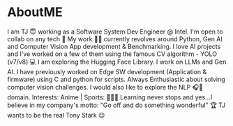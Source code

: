 # AboutME
I am TJ 😇 working as a Software System Dev Engineer @ Intel. I'm open to collab on any tech 🤩
My work  👩‍💻 currently revolves around Python, Gen AI and Computer Vision App development & Benchmarking.
I love AI projects and I've worked on a few of them using the famous CV algorithm - YOLO (v7/v8) 💻 I am exploring the Hugging Face Library.
I work on LLMs and Gen AI.
I have previously worked on Edge SW development (Application & firmware) using C and python for scripts.
Always Enthusiastic about solving computer vision challenges. I would also like to explore the NLP  🎧🎼  domain.
Interests: Anime | Sports: 🥎🏀🏐
Learning never stops and yes...I believe in my company's motto: "Go off and do something wonderful" 🏆
TJ wants to be the real Tony Stark 😉
